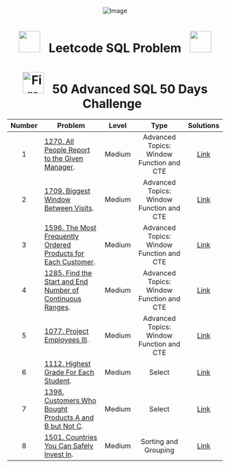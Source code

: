 <div align="center">
  <img src="https://github.com/jatin7k8/LeetCode_SQL_Problem/assets/142636730/8965ff46-52f7-4b1e-a9d6-3d77ae093ac2" alt="Image">
</div>
<div align="center">

# <img src="https://user-images.githubusercontent.com/74038190/213844263-a8897a51-32f4-4b3b-b5c2-e1528b89f6f3.png" width="50px" /> &nbsp; Leetcode SQL Problem &nbsp; <img src="https://user-images.githubusercontent.com/74038190/213844263-a8897a51-32f4-4b3b-b5c2-e1528b89f6f3.png" width="50px" />

# <img src="https://user-images.githubusercontent.com/74038190/216122041-518ac897-8d92-4c6b-9b3f-ca01dcaf38ee.png" alt="Fire" width="50px" /> &nbsp; 50 Advanced SQL 50 Days Challenge &nbsp;
</div>


| Number| Problem  | Level | Type | Solutions
| :---:| --- | :---: | :---: | :---: |
| 1 | [1270. All People Report to the Given Manager](https://leetcode.com/problems/all-people-report-to-the-given-manager/description/). | Medium | Advanced Topics: Window Function and CTE| [Link](https://github.com/jatin7k8/LeetCode_SQL_Problem/blob/main/My_SQL_Solution/1.1270.%20All%20People%20Report%20to%20the%20Given%20Manager.sql)|
| 2 | [1709. Biggest Window Between Visits](https://leetcode.com/problems/biggest-window-between-visits/description/). | Medium | Advanced Topics: Window Function and CTE| [Link](https://github.com/jatin7k8/LeetCode_SQL_Problem/blob/main/My_SQL_Solution/2.%201709.%20Biggest%20Window%20Between%20Visits.sql)|
| 3 | [1596. The Most Frequently Ordered Products for Each Customer](https://leetcode.com/problems/the-most-frequently-ordered-products-for-each-customer/description/). | Medium | Advanced Topics: Window Function and CTE| [Link](https://github.com/jatin7k8/LeetCode_SQL_Problem/blob/main/My_SQL_Solution/3.%201596.%20The%20Most%20Frequently%20Ordered%20Products%20for%20Each%20Customer.sql)|
| 4 | [1285. Find the Start and End Number of Continuous Ranges]( https://leetcode.com/problems/find-the-start-and-end-number-of-continuous-ranges/description/). | Medium | Advanced Topics: Window Function and CTE| [Link](https://github.com/jatin7k8/LeetCode_SQL_Problem/blob/main/My_SQL_Solution/4.%201285.%20Find%20the%20Start%20and%20End%20Number%20of%20Continuous%20Ranges.sql)|
| 5 | [1077. Project Employees III](https://leetcode.com/problems/project-employees-iii/). | Medium | Advanced Topics: Window Function and CTE| [Link](https://github.com/jatin7k8/LeetCode_SQL_Problem/blob/main/My_SQL_Solution/5.%201077.%20Project%20Employees%20III.sql)|
| 6 | [1112. Highest Grade For Each Student](https://leetcode.com/problems/highest-grade-for-each-student/). | Medium | Select| [Link](https://github.com/jatin7k8/LeetCode_SQL_Problem/blob/main/My_SQL_Solution/6.1112.%20Highest%20Grade%20For%20Each%20Student.sql)|
| 7 | [1398. Customers Who Bought Products A and B but Not C](https://leetcode.com/problems/highest-grade-for-each-student/). | Medium | Select| [Link](https://github.com/jatin7k8/LeetCode_SQL_Problem/blob/main/My_SQL_Solution/6.1112.%20Highest%20Grade%20For%20Each%20Student.sql)|
| 8 | [1501. Countries You Can Safely Invest In](https://leetcode.com/problems/countries-you-can-safely-invest-in/). | Medium | Sorting and Grouping | [Link](https://github.com/jatin7k8/LeetCode_SQL_Problem/blob/main/My_SQL_Solution/8.1501.%20Countries%20You%20Can%20Safely%20Invest%20In.sql)|











